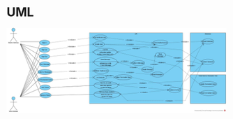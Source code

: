 # UML

![alt text](https://github.com/ClaudiuBrandusa/Messenger-App/blob/master/UML/Images/Architecture.jpg)
